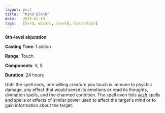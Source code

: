 ```yaml
---
layout: post
title:  "Mind Blank"
date:   2015-01-10
tags:   [bard, wizard, level8, divination]
---
```


**8th-level abjuration**

**Casting Time**: 1 action

**Range**: Touch

**Components**: V, S

**Duration**: 24 hours

Until the spell ends, one willing creature you touch is immune to psychic damage, any effect that would sense its emotions or read its thoughts, divination spells, and the charmed condition. The spell even foils _[wish](../wish/ "wish (lvl 9)")_ spells and spells or effects of similar power used to affect the target's mind or to gain information about the target.
